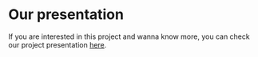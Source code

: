 # Our presentation
If you are interested in this project and wanna know more, you can check our project presentation [here](https://www.canva.com/design/DAFVPWhMP5M/cANe-_x50L-hVfOkejTKYQ/view?utm_content=DAFVPWhMP5M&utm_campaign=designshare&utm_medium=link&utm_source=publishpresent).
